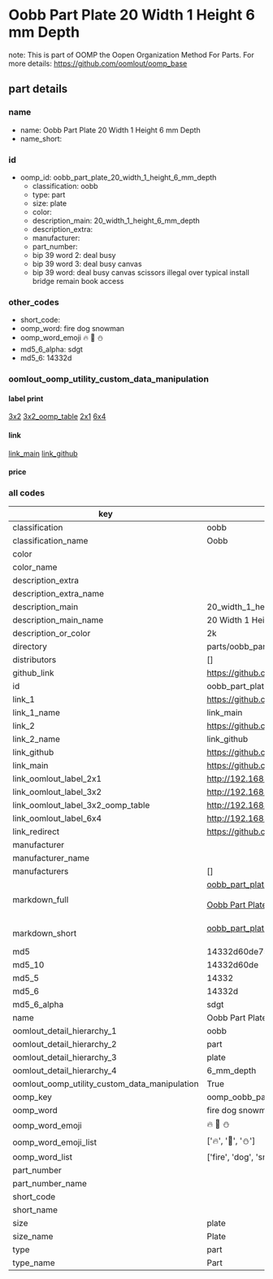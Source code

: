 # Oobb Part Plate 20 Width 1 Height 6 mm Depth  

note: This is part of OOMP the Oopen Organization Method For Parts. For more details: https://github.com/oomlout/oomp_base

##  part details
  







### name
* name: Oobb Part Plate 20 Width 1 Height 6 mm Depth
* name_short: 
### id
* oomp_id: oobb_part_plate_20_width_1_height_6_mm_depth
  * classification: oobb
  * type: part
  * size: plate
  * color: 
  * description_main: 20_width_1_height_6_mm_depth
  * description_extra: 
  * manufacturer: 
  * part_number: 
  * bip 39 word 2: deal busy
  * bip 39 word 3: deal busy canvas
  * bip 39 word: deal busy canvas scissors illegal over typical install bridge remain book access

### other_codes
* short_code: 
* oomp_word: fire dog snowman
* oomp_word_emoji :fire: :dog: :snowman:
* md5_6_alpha: sdgt
* md5_6: 14332d






### oomlout_oomp_utility_custom_data_manipulation
#### label print
[3x2](http://192.168.1.245:1112/?label=oomp%20sdgt)
[3x2_oomp_table](http://192.168.1.108:1112/?label=oomp%20sdgt)
[2x1](http://192.168.1.242:1112/?label=oomp%20sdgt)
[6x4](http://192.168.1.55:1112/?label=oomp%20sdgt)    

#### link

[link_main](https://github.com/oomlout/oomlout_oomp_version_1_messy/tree/main/parts/oobb_part_plate_20_width_1_height_6_mm_depth) [link_github](https://github.com/oomlout/oomlout_oomp_version_1_messy/tree/main/parts/oobb_part_plate_20_width_1_height_6_mm_depth)                             

#### price







### all codes 
| key | value |  
| --- | --- |  
| classification | oobb |  
| classification_name | Oobb |  
| color |  |  
| color_name |  |  
| description_extra |  |  
| description_extra_name |  |  
| description_main | 20_width_1_height_6_mm_depth |  
| description_main_name | 20 Width 1 Height 6 mm Depth |  
| description_or_color | 2k |  
| directory | parts/oobb_part_plate_20_width_1_height_6_mm_depth |  
| distributors | [] |  
| github_link | https://github.com/oomlout/oomlout_oomp_part_src/tree/main/parts/oobb_part_plate_20_width_1_height_6_mm_depth |  
| id | oobb_part_plate_20_width_1_height_6_mm_depth |  
| link_1 | https://github.com/oomlout/oomlout_oomp_version_1_messy/tree/main/parts/oobb_part_plate_20_width_1_height_6_mm_depth |  
| link_1_name | link_main |  
| link_2 | https://github.com/oomlout/oomlout_oomp_version_1_messy/tree/main/parts/oobb_part_plate_20_width_1_height_6_mm_depth |  
| link_2_name | link_github |  
| link_github | https://github.com/oomlout/oomlout_oomp_version_1_messy/tree/main/parts/oobb_part_plate_20_width_1_height_6_mm_depth |  
| link_main | https://github.com/oomlout/oomlout_oomp_version_1_messy/tree/main/parts/oobb_part_plate_20_width_1_height_6_mm_depth |  
| link_oomlout_label_2x1 | http://192.168.1.242:1112/?label=oomp%20sdgt |  
| link_oomlout_label_3x2 | http://192.168.1.245:1112/?label=oomp%20sdgt |  
| link_oomlout_label_3x2_oomp_table | http://192.168.1.108:1112/?label=oomp%20sdgt |  
| link_oomlout_label_6x4 | http://192.168.1.55:1112/?label=oomp%20sdgt |  
| link_redirect | https://github.com/oomlout/oomlout_oomp_version_1_messy/tree/main/parts/oobb_part_plate_20_width_1_height_6_mm_depth |  
| manufacturer |  |  
| manufacturer_name |  |  
| manufacturers | [] |  
| markdown_full | [oobb_part_plate_20_width_1_height_6_mm_depth](none)<br>[](none)<br>[Oobb Part Plate 20 Width 1 Height 6 Mm Depth](none)<br><br> |  
| markdown_short | [oobb_part_plate_20_width_1_height_6_mm_depth](none)<br><br> |  
| md5 | 14332d60de757d7e77b88c104347c9c1 |  
| md5_10 | 14332d60de |  
| md5_5 | 14332 |  
| md5_6 | 14332d |  
| md5_6_alpha | sdgt |  
| name | Oobb Part Plate 20 Width 1 Height 6 mm Depth |  
| oomlout_detail_hierarchy_1 | oobb |  
| oomlout_detail_hierarchy_2 | part |  
| oomlout_detail_hierarchy_3 | plate |  
| oomlout_detail_hierarchy_4 | 6_mm_depth |  
| oomlout_oomp_utility_custom_data_manipulation | True |  
| oomp_key | oomp_oobb_part_plate_20_width_1_height_6_mm_depth |  
| oomp_word | fire dog snowman |  
| oomp_word_emoji | :fire: :dog: :snowman: |  
| oomp_word_emoji_list | [':fire:', ':dog:', ':snowman:'] |  
| oomp_word_list | ['fire', 'dog', 'snowman'] |  
| part_number |  |  
| part_number_name |  |  
| short_code |  |  
| short_name |  |  
| size | plate |  
| size_name | Plate |  
| type | part |  
| type_name | Part |  
